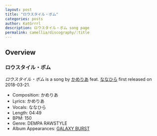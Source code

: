 ```yaml
---
layout: post
title: "ロウスタイル・ボム"
categories: posts
author: KatGrrrl
description: ロウスタイル・ボム song page
permalink: camellia/discography/:title
---
```


## Overview

### ロウスタイル・ボム

*ロウスタイル・ボム* is a song by [かめりあ](<{% link postsWiki/_posts/2023-12-10-camellia.md %}>) feat. [ななひら](#) first released on 2018-03-21.

* Composition: かめりあ
* Lyrics: かめりあ
* Vocals: ななひら
* Length: 04:49
* BPM: 150
* Genre: DEMPA RAWSTYLE
* Album Appearances: [GALAXY BURST](<{% link postsInclude/_posts/camellia/albums/GALAXY-BURST/2023-12-21-GALAXY-BURST.md %}>)
